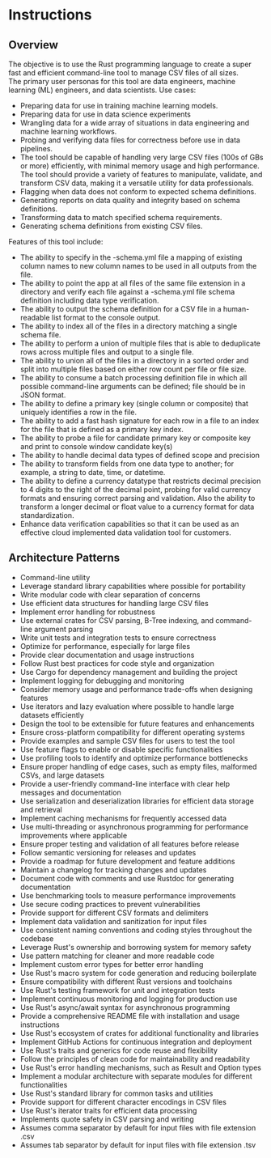 # Instructions

## Overview

The objective is to use the Rust programming language to create a super fast and efficient command-line tool to manage CSV files of all sizes.  
The primary user personas for this tool are data engineers, machine learning (ML) engineers, and data scientists.
Use cases:
- Preparing data for use in training machine learning models.
- Preparing data for use in data science experiments
- Wrangling data for a wide array of situations in data engineering and machine learning workflows.
- Probing and verifying data files for correctness before use in data pipelines.
- The tool should be capable of handling very large CSV files (100s of GBs or more) efficiently, with minimal memory usage and high performance. The tool should provide a variety of features to manipulate, validate, and transform CSV data, making it a versatile utility for data professionals.
- Flagging when data does not conform to expected schema definitions.
- Generating reports on data quality and integrity based on schema definitions.
- Transforming data to match specified schema requirements.
- Generating schema definitions from existing CSV files.


Features of this tool include:
- The ability to specify in the -schema.yml file a mapping of existing column names to new column names to be used in all outputs from the file.
- The ability to point the app at all files of the same file extension in a directory and verify each file against a -schema.yml file schema definition including data type verification.
- The ability to output the schema definition for a CSV file in a human-readable list format to the console output.
- The ability to index all of the files in a directory matching a single schema file.
- The ability to perform a union of multiple files that is able to deduplicate rows across multiple files and output to a single file.
- The ability to union all of the files in a directory in a sorted order and split into multiple files based on either row count per file or file size.
- The ability to consume a batch processing definition file in which all possible command-line arguments can be defined; file should be in JSON format.
- The ability to define a primary key (single column or composite) that uniquely identifies a row in the file. 
- The ability to add a fast hash signature for each row in a file to an index for the file that is defined as a primary key index. 
- The ability to probe a file for candidate primary key or composite key and print to console window candidate key(s)
- The ability to handle decimal data types of defined scope and precision
- The ability to transform fields from one data type to another; for example, a string to date, time, or datetime.
- The ability to define a currency datatype that restricts decimal precision to 4 digits to the right of the decimal point, probing for valid currency formats and ensuring correct parsing and validation.  Also the ability to transform a longer decimal or float value to a currency format for data standardization.
- Enhance data verification capabilities so that it can be used as an effective cloud implemented data validation tool for customers.

## Architecture Patterns

- Command-line utility
- Leverage standard library capabilities where possible for portability
- Write modular code with clear separation of concerns
- Use efficient data structures for handling large CSV files
- Implement error handling for robustness
- Use external crates for CSV parsing, B-Tree indexing, and command-line argument parsing
- Write unit tests and integration tests to ensure correctness
- Optimize for performance, especially for large files
- Provide clear documentation and usage instructions
- Follow Rust best practices for code style and organization
- Use Cargo for dependency management and building the project
- Implement logging for debugging and monitoring
- Consider memory usage and performance trade-offs when designing features
- Use iterators and lazy evaluation where possible to handle large datasets efficiently
- Design the tool to be extensible for future features and enhancements
- Ensure cross-platform compatibility for different operating systems
- Provide examples and sample CSV files for users to test the tool
- Use feature flags to enable or disable specific functionalities
- Use profiling tools to identify and optimize performance bottlenecks
- Ensure proper handling of edge cases, such as empty files, malformed CSVs, and large datasets
- Provide a user-friendly command-line interface with clear help messages and documentation
- Use serialization and deserialization libraries for efficient data storage and retrieval
- Implement caching mechanisms for frequently accessed data
- Use multi-threading or asynchronous programming for performance improvements where applicable
- Ensure proper testing and validation of all features before release
- Follow semantic versioning for releases and updates
- Provide a roadmap for future development and feature additions
- Maintain a changelog for tracking changes and updates
- Document code with comments and use Rustdoc for generating documentation
- Use benchmarking tools to measure performance improvements
- Use secure coding practices to prevent vulnerabilities
- Provide support for different CSV formats and delimiters
- Implement data validation and sanitization for input files
- Use consistent naming conventions and coding styles throughout the codebase
- Leverage Rust's ownership and borrowing system for memory safety
- Use pattern matching for cleaner and more readable code
- Implement custom error types for better error handling
- Use Rust's macro system for code generation and reducing boilerplate
- Ensure compatibility with different Rust versions and toolchains
- Use Rust's testing framework for unit and integration tests
- Implement continuous monitoring and logging for production use
- Use Rust's async/await syntax for asynchronous programming
- Provide a comprehensive README file with installation and usage instructions
- Use Rust's ecosystem of crates for additional functionality and libraries
- Implement GitHub Actions for continuous integration and deployment
- Use Rust's traits and generics for code reuse and flexibility
- Follow the principles of clean code for maintainability and readability
- Use Rust's error handling mechanisms, such as Result and Option types
- Implement a modular architecture with separate modules for different functionalities
- Use Rust's standard library for common tasks and utilities
- Provide support for different character encodings in CSV files
- Use Rust's iterator traits for efficient data processing
- Implements quote safety in CSV parsing and writing
- Assumes comma separator by default for input files with file extension .csv
- Assumes tab separator by default for input files with file extension .tsv
